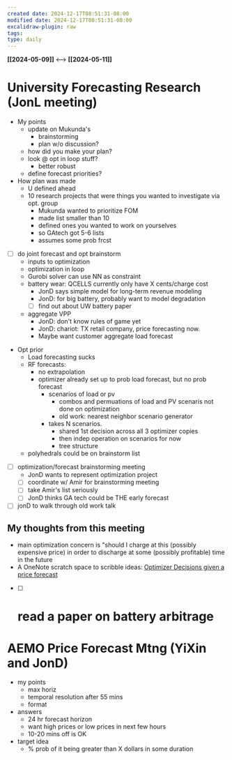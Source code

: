 ```yaml
---
created date: 2024-12-17T08:51:31-08:00
modified date: 2024-12-17T08:51:31-08:00
excalidraw-plugin: raw
tags: 
type: daily
---
```

**[[2024-05-09]]**  <-->  **[[2024-05-11]]**

# University Forecasting Research (JonL meeting)
- My points
	- update on Mukunda's
		- brainstorming
		- plan w/o discussion?
	- how did you make your plan?
	- look @ opt in loop stuff?
		- better robust
	- define forecast priorities?
- How plan was made
	- U defined ahead
	- 10 research projects that were things you wanted to investigate via opt. group
		- Mukunda wanted to prioritize FOM
		- made list smaller than 10
		- defined ones you wanted to work on yourselves
		- so GAtech got 5-6 lists
		- assumes some prob frcst
- [ ] do joint forecast and opt brainstorm
	- inputs to optimization
	- optimization in loop
	- Gurobi solver can use NN as constraint
	- battery wear: QCELLS currently only have X cents/charge cost
		- JonD says simple model for long-term revenue modeling
		- JonD: for big battery, probably want to model degradation
		- [ ] find out about UW battery paper
	- aggregate VPP
		- JonD: don't know rules of game yet
		- JonD: chariot: TX retail company, price forecasting now.  
		- Maybe want customer aggregate load forecast
- Opt prior
	- Load forecasting sucks
	- RF forecasts: 
		- no extrapolation
		- optimizer already set up to prob load forecast, but no prob forecast
			- scenarios of load or pv
				- combos and permuations of load and PV scenaris not done on optimization
				- old work: nearest neighbor scenario generator
			- takes N scenarios.
				- shared 1st decision across all 3 optimizer copies
				- then indep operation on scenarios for now
				- tree structure
	- polyhedrals could be on brainstorm list
- [ ] optimization/forecast brainstorming meeting
	- JonD wants to represent optimization project
	- [ ] coordinate w/ Amir for brainstorming meeting
	- [ ] take Amir's list seriously
	- [ ] JonD thinks GA tech could be THE early forecast
- [ ] jonD to walk through old work talk
## My thoughts from this meeting

- main optimization concern is "should I charge at this (possibly expensive price) in order to discharge at some (possibly profitable) time in the future
- A OneNote scratch space to scribble ideas: [Optimizer Decisions given a price forecast](onenote:https://d.docs.live.net/4bbd96b3698748f8/Documents/Geli/priceFrcstAEMO.one#Optimizer%20Decisions%20given%20a%20price%20forecast&section-id={7D480E6A-BF05-4D0A-AA7B-D26AB3EFF72D}&page-id={6F795C70-2FBD-4EB6-B0F2-A26A2BF4B7DB}&end)
- [ ] # read a paper on battery arbitrage

# AEMO Price Forecast Mtng (YiXin and JonD)
- my points
	- max horiz
	- temporal resolution after 55 mins
	- format
- answers
	- 24 hr forecast horizon
	- want high prices or low prices in next few hours
	- 10-20 mins off is OK
- target idea
	- % prob of it being greater than X dollars in some duration


